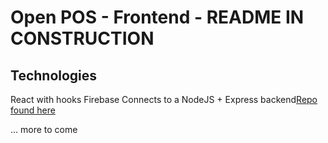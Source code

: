 # Open POS - Frontend - README IN CONSTRUCTION

## Technologies

React with hooks
Firebase
Connects to a NodeJS + Express backend[Repo found here](https://github.com/WilliamSinclairF/open-point-of-sale-backend)

... more to come
